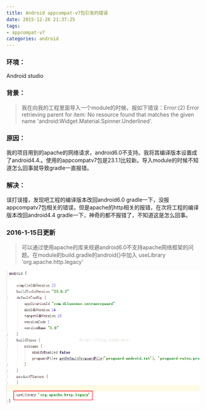 ```yaml
---
title: Android appcompat-v7包引发的错误
date: 2015-12-26 21:37:25
tags:
- appcompat-v7
categories: android
---
```


### 环境：
Android studio

### 背景：
> 我在向我的工程里面导入一个module的时候，报如下错误：Error:(2) Error retrieving parent for item: No resource found that matches the given name 'android:Widget.Material.Spinner.Underlined'.

### 原因：
我的项目用到的apache的网络请求，android6.0不支持。我将其编译版本设置成了android4.4.。使用的appcompatv7包是23.1.1比较新。导入module的时候不知道怎么回事就导致gradle一直报错。

### 解决：
误打误撞，发现吧工程的编译版本改回android6.0 gradle一下，没报appcompatv7包相关的错误，但是apache的http相关的报错，在次将工程的编译版本改回android4.4
gradle一下，神奇的都不报错了，不知道这是怎么回事。

### 2016-1-15日更新

> 可以通过使用apache的库来规避android6.0不支持apache网络框架的问题。在module的build.gradle的android{}中加入 useLibrary 'org.apache.http.legacy'

   ![](/imgs/android/android_error_appcompatv7.png)

